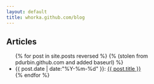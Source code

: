 ```yaml
---
layout: default
title: whorka.github.com/blog
---
```


## Articles

<ul>
{% for post in site.posts reversed %}
{% (stolen from pdurbin.github.com and added baseurl) %}
<li>{{ post.date | date:"%Y-%m-%d" }}: <a href="{{ site.baseurl }}{{ post.url }}">{{ post.title }}</a></li>
{% endfor %}
</ul>

